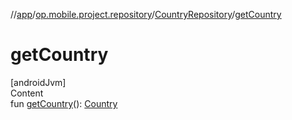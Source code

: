 //[app](../../../index.md)/[op.mobile.project.repository](../index.md)/[CountryRepository](index.md)/[getCountry](get-country.md)



# getCountry  
[androidJvm]  
Content  
fun [getCountry](get-country.md)(): [Country](../../op.mobile.project.model/-country/index.md)  



